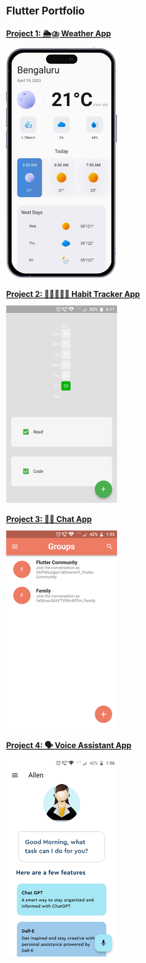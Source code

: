 # Flutter Portfolio

## [Project 1: 🌦⛈ Weather App](https://github.com/itsmohsin/weather_app) 
<img src="weatherAppiPhone.png" width="300">

## [Project 2: 🚴🏽‍♂️🏃‍♂ Habit Tracker App](https://github.com/itsmohsin/habit_tracker)
<img src="HabitTracker.png" width="300">

## [Project 3: 💬💭 Chat App](https://github.com/itsmohsin/chatapp_firebase)
<img src="chatApp.png" width="300">

## [Project 4: 🗣️ Voice Assistant App](https://github.com/itsmohsin/chatapp_firebase)
<img src="voice_assistant.png" width="300">
